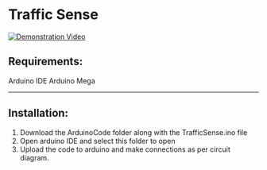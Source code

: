 # Traffic Sense
[![Demonstration Video](https://img.youtube.com/vi/iCuPKTIaC1o&list=PLHlApcYa_ereVNYtvP7e-0ljmGKZiAVZQ/0.jpg)](https://www.youtube.com/watch?v=iCuPKTIaC1o&list=PLHlApcYa_ereVNYtvP7e-0ljmGKZiAVZQ "Everything Is AWESOME")
## Requirements:
Arduino IDE
Arduino Mega
******************************************************************************
## Installation:
1) Download the ArduinoCode folder along with the TrafficSense.ino file
2) Open arduino IDE and select this folder to open
3) Upload the code to arduino and make connections as per circuit diagram.
